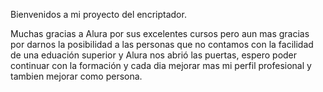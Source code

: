 Bienvenidos a mi proyecto del encriptador.

Muchas gracias a Alura por sus excelentes cursos pero aun mas gracias por darnos la posibilidad a las personas que no contamos con la facilidad de una eduación superior y Alura nos abrió las puertas, espero poder
continuar con la formación y cada dia mejorar mas mi perfil profesional y tambien mejorar como persona.
